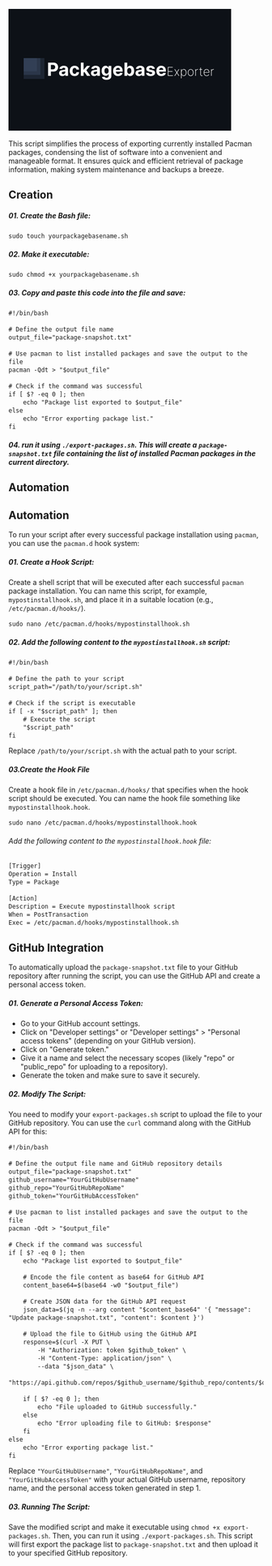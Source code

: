 ![Image](https://github.com/michell-dev/PackagebaseExporter/blob/main/preview.png?raw=true)

This script simplifies the process of exporting currently installed Pacman packages, condensing the list of software into a convenient and manageable format. It ensures quick and efficient retrieval of package information, making system maintenance and backups a breeze.

## Creation 
##### 01. Create the Bash file:

~~~ 
sudo touch yourpackagebasename.sh
~~~

##### 02. Make it executable:

~~~
sudo chmod +x yourpackagebasename.sh
~~~

##### 03. Copy and paste this code into the file and save:

~~~ 
#!/bin/bash

# Define the output file name
output_file="package-snapshot.txt"

# Use pacman to list installed packages and save the output to the file
pacman -Qdt > "$output_file"

# Check if the command was successful
if [ $? -eq 0 ]; then
    echo "Package list exported to $output_file"
else
    echo "Error exporting package list."
fi
~~~

##### 04. run it using `./export-packages.sh`. This will create a `package-snapshot.txt` file containing the list of installed Pacman packages in the current directory.


## Automation

## Automation

To run your script after every successful package installation using `pacman`, you can use the `pacman.d` hook system:

##### 01. **Create a Hook Script:**

Create a shell script that will be executed after each successful `pacman` package installation. You can name this script, for example, `mypostinstallhook.sh`, and place it in a suitable location (e.g., `/etc/pacman.d/hooks/`).

~~~
sudo nano /etc/pacman.d/hooks/mypostinstallhook.sh
~~~

##### 02. Add the following content to the `mypostinstallhook.sh` script:

~~~
#!/bin/bash

# Define the path to your script
script_path="/path/to/your/script.sh"

# Check if the script is executable
if [ -x "$script_path" ]; then
    # Execute the script
    "$script_path"
fi
~~~

Replace `/path/to/your/script.sh` with the actual path to your script.

##### 03.**Create the Hook File**

Create a hook file in `/etc/pacman.d/hooks/` that specifies when the hook script should be executed. You can name the hook file something like `mypostinstallhook.hook`.

~~~
sudo nano /etc/pacman.d/hooks/mypostinstallhook.hook
~~~

######  Add the following content to the `mypostinstallhook.hook` file:

~~~
[Trigger]
Operation = Install
Type = Package

[Action]
Description = Execute mypostinstallhook script
When = PostTransaction
Exec = /etc/pacman.d/hooks/mypostinstallhook.sh
~~~


## GitHub Integration

To automatically upload the `package-snapshot.txt` file to your GitHub repository after running the script, you can use the GitHub API and create a personal access token.

##### 01. **Generate a Personal Access Token:**

- Go to your GitHub account settings.
- Click on "Developer settings" or "Developer settings" > "Personal access tokens" (depending on your GitHub version).
- Click on "Generate token."
- Give it a name and select the necessary scopes (likely "repo" or "public_repo" for uploading to a repository).
- Generate the token and make sure to save it securely.

##### 02. Modify The Script:

You need to modify your `export-packages.sh` script to upload the file to your GitHub repository. You can use the `curl` command along with the GitHub API for this:

~~~
#!/bin/bash

# Define the output file name and GitHub repository details
output_file="package-snapshot.txt"
github_username="YourGitHubUsername"
github_repo="YourGitHubRepoName"
github_token="YourGitHubAccessToken"

# Use pacman to list installed packages and save the output to the file
pacman -Qdt > "$output_file"

# Check if the command was successful
if [ $? -eq 0 ]; then
    echo "Package list exported to $output_file"

    # Encode the file content as base64 for GitHub API
    content_base64=$(base64 -w0 "$output_file")

    # Create JSON data for the GitHub API request
    json_data=$(jq -n --arg content "$content_base64" '{ "message": "Update package-snapshot.txt", "content": $content }')

    # Upload the file to GitHub using the GitHub API
    response=$(curl -X PUT \
        -H "Authorization: token $github_token" \
        -H "Content-Type: application/json" \
        --data "$json_data" \
        "https://api.github.com/repos/$github_username/$github_repo/contents/$output_file")

    if [ $? -eq 0 ]; then
        echo "File uploaded to GitHub successfully."
    else
        echo "Error uploading file to GitHub: $response"
    fi
else
    echo "Error exporting package list."
fi
~~~

Replace `"YourGitHubUsername"`, `"YourGitHubRepoName"`, and `"YourGitHubAccessToken"` with your actual GitHub username, repository name, and the personal access token generated in step 1.

##### 03. Running The Script:

Save the modified script and make it executable using `chmod +x export-packages.sh`. Then, you can run it using `./export-packages.sh`. This script will first export the package list to `package-snapshot.txt` and then upload it to your specified GitHub repository.


